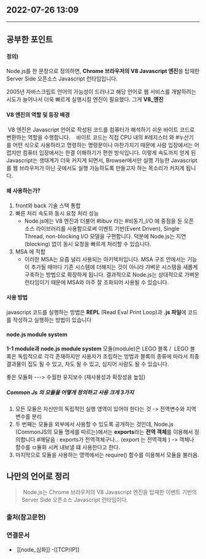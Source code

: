 ---
---

## 2022-07-26 13:09  

----
## 공부한 포인트
#### 정의)
Node.js를 한 문장으로 정의하면, **Chrome 브라우저의 V8 Javascript 엔진**을 탑재한 Server Side 오픈소스 Javascript 런타임입니다.

2005년 자바스크립트 언어의 가능성이 드러나고 해당 언어로 웹 서비스를 개발하려는 시도가 늘어나서 더욱 빠르게 실행시킬 엔진이 필요했다. 그게 **V8_엔진** 

#### V8 엔진의 역할 및 등장 배경
 V8 엔진은 Javascript 언어로 작성된 코드를 컴퓨터가 해석하기 쉬운 바이트 코드로 변환하는 역할을 수행합니다. 
 
 바이트 코드는 직접 CPU 내의 #레지스터 와 #누산기 를 어떤 식으로 사용하라고 명령하는 명령문이나 마찬가지기 때문에 사람 입장에서는 어렵지만 컴퓨터 입장에서는 한결 이해하기가 편한 방식입니다. 이렇게 속도까지 얻게 된 Javascript는 생태계가 더욱 커지게 되면서, Browser에서만 실행 가능한 Javascript를 웹 브라우저가 아닌 곳에서도 실행 가능하도록 만들고자 하는 목소리가 커지게 됩니다.

#### 왜 사용하는가?
1. front와 back 기술 스택 통합
2. 빠른 처리 속도와 동시 요청 처리 성능
	-   Node.js에는 V8 엔진과 더불어 #libuv 라는 #비동기_I/O 에 중점을 둔 오픈 소스 라이브러리를 사용함으로써 이벤트 기반(Event Driven), Single Thread, non-blocking I/O 모델을 구현합니다. 덕분에 Node.js는 지연(blocking) 없이 동시 요청을 빠르게 처리할 수 있습니다.
3. MSA 에 적합 
	-   이러한 MSA는 요즘 널리 사용되는 아키텍처입니다. MSA 구조 안에서는 기능이 추가될 때마다 기존 시스템에 더해지는 것이 아니라 가벼운 시스템을 새롭게 구축하는 방법으로 확장하게 됩니다. 결과적으로 Node.js는 상대적으로 가벼운 런타임이기 때문에 MSA와 아주 잘 조화되어 사용될 수 있습니다.


#### 사용 방법
 javascript 코드를 실행하는 방법은 **REPL** (Read Eval Print Loop)과 **.js 파일**에 코드를 작성하고 실행하는 방법이 있습니다


#### node.js module system
**1-1 module과 node.js module system**
모듈(module)은 LEGO 블록 /  LEGO 블록은 독립적으로 각각 존재하지만 사용자가 조립하는 방법과 블록의 종류에 따라서 최종 결과물이 집도 될 수 있고, 차도 될 수 있고, 심지어 사람도 될 수 있습니다.

좋은 모듈화 ---> 수월한 유지보수 (재사용성과 확장성을 높임)

##### Common Js 의 모듈을 어떻게 정의하고 사용 크게 3가지
1. 모든 모듈은 자신만의 독립적인 실행 영역이 있어야 한다는 것 -> 전역변수와 지역변수를 분리
2. 두 번째는 모듈을 외부에서 사용할 수 있도록 공개하는 것인데, Node.js (CommonJS의 모듈 명세를 따르는)에서는 **exports**라는 **전역 객체**를 이용해서 정의합니다 #깨달음 : exports가 전역객체구나... (export 는 전역객체 ) -> 객체나 함수를 ㅁ듈화 시켜 내보낼 떄 사용한다고 한다. 
3. 마지막으로 모듈을 사용하는 영역에서는 require() 함수를 이용해서 모듈을 불러옴.



## 나만의 언어로 정리

> Node.js는 Chrome 브라우저의 V8 Javascript 엔진을 탑재한 이벤트 기반의 Server Side 오픈소스 Javascript 런타임이다. 


### 출처(참고문헌)

### 연결문서
-  [[node_심화]]
-[[TCP/IP]]
